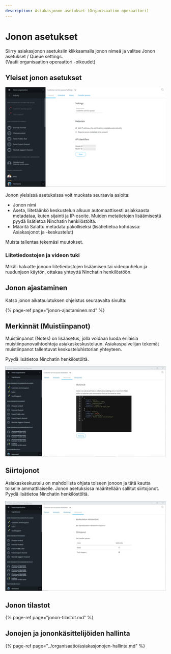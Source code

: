 ```yaml
---
description: Asiakasjonon asetukset (Organisaation operaattori)
---
```


# Jonon asetukset

Siirry asiakasjonon asetuksiin klikkaamalla jonon nimeä ja valitse Jonon asetukset / Queue settings.  
\(Vaatii organisaation operaattori -oikeudet\)

## Yleiset jonon asetukset

![Jonon yleiset asetukset](../.gitbook/assets/queue-settings.png)

Jonon yleisissä asetuksissa voit muokata seuraavia asioita:

* Jonon nimi
* Aseta, liitetäänkö keskustelun alkuun automaattisesti asiakkaasta metadataa, kuten sijainti ja IP-osoite. Muiden metatietojen lisäämisestä pyydä lisätietoa Ninchatin henkilöstöltä.
* Määritä Salattu metadata pakolliseksi \(lisätietietoa kohdassa: Asiakasjonot ja -keskustelut\)

Muista tallentaa tekemäsi muutokset.

### Liitetiedostojen ja videon tuki

Mikäli haluatte jonoon liitetiedostojen lisäämisen tai videopuhelun ja ruudunjaon käytön, ottakaa yhteyttä Ninchatin henkilöstöön.

## Jonon ajastaminen

Katso jonon aikataulutuksen ohjeistus seuraavalta sivulta:

{% page-ref page="jonon-ajastaminen.md" %}

## Merkinnät \(Muistiinpanot\)

Muistiinpanot \(Notes\) on lisäasetus, jolla voidaan luoda erilaisia muistiinpanovaihtoehtoja asiakaskeskusteluun. Asiakaspalvelijan tekemät muistiinpanot tallentuvat keskusteluhistorian yhteyteen.

Pyydä lisätietoa Ninchatin henkilöstöltä.

![Jonon merkint&#xE4;asetukset](../.gitbook/assets/queue-settings-notes.jpg)

## Siirtojonot

Asiakaskeskustelu on mahdollista ohjata toiseen jonoon ja tätä kautta toiselle ammattilaiselle. Jonon asetuksissa määritellään sallitut siirtojonot. Pyydä lisätietoa Ninchatin henkilöstöltä.

![Siirtojonojen asettaminen](../.gitbook/assets/queue-settings-transfer.png.jpg)

## Jonon tilastot

{% page-ref page="jonon-tilastot.md" %}

## Jonojen ja jononkäsittelijöiden hallinta

{% page-ref page="../organisaatio/asiakasjonojen-hallinta.md" %}



